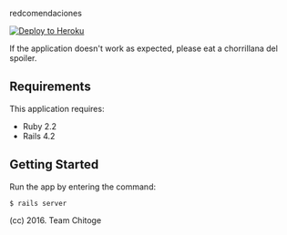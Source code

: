 redcomendaciones

[![Deploy to Heroku](https://www.herokucdn.com/deploy/button.png)](https://heroku.com/deploy)

If the application doesn't work as expected, please eat a chorrillana del spoiler.

Requirements
------------

This application requires:

- Ruby 2.2
- Rails 4.2

Getting Started
---------------

Run the app by entering the command:

`$ rails server`


(cc) 2016. Team Chitoge
